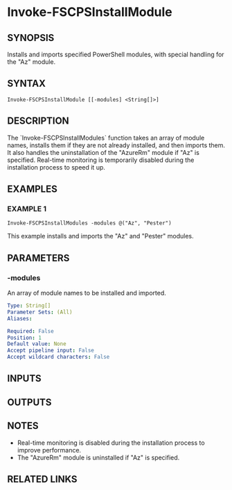 ﻿---
external help file: fscps.tools-help.xml
Module Name: fscps.tools
online version:
schema: 2.0.0
---

# Invoke-FSCPSInstallModule

## SYNOPSIS
Installs and imports specified PowerShell modules, with special handling for the "Az" module.

## SYNTAX

```
Invoke-FSCPSInstallModule [[-modules] <String[]>]
```

## DESCRIPTION
The \`Invoke-FSCPSInstallModules\` function takes an array of module names, installs them if they are not already installed, and then imports them.
It also handles the uninstallation of the "AzureRm" module if "Az" is specified.
Real-time monitoring is temporarily disabled during the installation process to speed it up.

## EXAMPLES

### EXAMPLE 1
```
Invoke-FSCPSInstallModules -modules @("Az", "Pester")
```

This example installs and imports the "Az" and "Pester" modules.

## PARAMETERS

### -modules
An array of module names to be installed and imported.

```yaml
Type: String[]
Parameter Sets: (All)
Aliases:

Required: False
Position: 1
Default value: None
Accept pipeline input: False
Accept wildcard characters: False
```

## INPUTS

## OUTPUTS

## NOTES
- Real-time monitoring is disabled during the installation process to improve performance.
- The "AzureRm" module is uninstalled if "Az" is specified.

## RELATED LINKS
